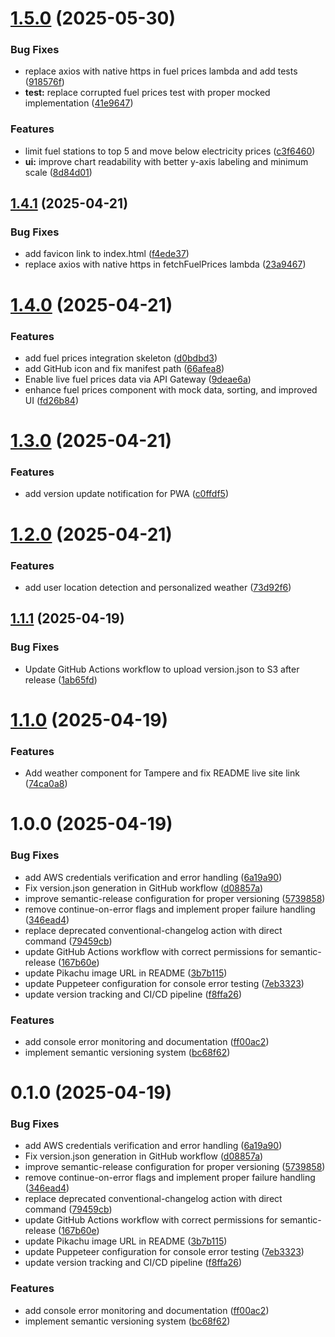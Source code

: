 # [1.5.0](https://github.com/EeroVakiparta/pikatchuprice/compare/v1.4.1...v1.5.0) (2025-05-30)


### Bug Fixes

* replace axios with native https in fuel prices lambda and add tests ([918576f](https://github.com/EeroVakiparta/pikatchuprice/commit/918576f4cfcfd90de339236bccf9939911190c11))
* **test:** replace corrupted fuel prices test with proper mocked implementation ([41e9647](https://github.com/EeroVakiparta/pikatchuprice/commit/41e9647def34f2c2501f8102d8342b8b4ec17c44))


### Features

* limit fuel stations to top 5 and move below electricity prices ([c3f6460](https://github.com/EeroVakiparta/pikatchuprice/commit/c3f64601847f92ea8f21736d3b8de3564531944a))
* **ui:** improve chart readability with better y-axis labeling and minimum scale ([8d84d01](https://github.com/EeroVakiparta/pikatchuprice/commit/8d84d0114cd8c69c75c2809386067f8580b2747d))

## [1.4.1](https://github.com/EeroVakiparta/pikatchuprice/compare/v1.4.0...v1.4.1) (2025-04-21)


### Bug Fixes

* add favicon link to index.html ([f4ede37](https://github.com/EeroVakiparta/pikatchuprice/commit/f4ede37f7afc02b2065b39c0eb8d88b37a02ae2e))
* replace axios with native https in fetchFuelPrices lambda ([23a9467](https://github.com/EeroVakiparta/pikatchuprice/commit/23a9467151dcbe4e2415a53df27de9b145afd863))

# [1.4.0](https://github.com/EeroVakiparta/pikatchuprice/compare/v1.3.0...v1.4.0) (2025-04-21)


### Features

* add fuel prices integration skeleton ([d0bdbd3](https://github.com/EeroVakiparta/pikatchuprice/commit/d0bdbd37dbe1a1962ee80f28cc1caadb58107ff8))
* add GitHub icon and fix manifest path ([66afea8](https://github.com/EeroVakiparta/pikatchuprice/commit/66afea8424ef5de104910c7b93b46326eac4d422))
* Enable live fuel prices data via API Gateway ([9deae6a](https://github.com/EeroVakiparta/pikatchuprice/commit/9deae6a200cc8391d837d922dee845cf064b5192))
* enhance fuel prices component with mock data, sorting, and improved UI ([fd26b84](https://github.com/EeroVakiparta/pikatchuprice/commit/fd26b841d6f9792a0bac8084c81f6fa487fb3e16))

# [1.3.0](https://github.com/EeroVakiparta/pikatchuprice/compare/v1.2.0...v1.3.0) (2025-04-21)


### Features

* add version update notification for PWA ([c0ffdf5](https://github.com/EeroVakiparta/pikatchuprice/commit/c0ffdf56668e80ee9ffe930743df3ebf0493b40b))

# [1.2.0](https://github.com/EeroVakiparta/pikatchuprice/compare/v1.1.1...v1.2.0) (2025-04-21)


### Features

* add user location detection and personalized weather ([73d92f6](https://github.com/EeroVakiparta/pikatchuprice/commit/73d92f6e24131a3e219312214c4c58a72ed46106))

## [1.1.1](https://github.com/EeroVakiparta/pikatchuprice/compare/v1.1.0...v1.1.1) (2025-04-19)


### Bug Fixes

* Update GitHub Actions workflow to upload version.json to S3 after release ([1ab65fd](https://github.com/EeroVakiparta/pikatchuprice/commit/1ab65fd5e927151fea0b8ff407325a96d2d92385))

# [1.1.0](https://github.com/EeroVakiparta/pikatchuprice/compare/v1.0.0...v1.1.0) (2025-04-19)


### Features

* Add weather component for Tampere and fix README live site link ([74ca0a8](https://github.com/EeroVakiparta/pikatchuprice/commit/74ca0a89152a7e392745535d66016f11b8eade0d))

# 1.0.0 (2025-04-19)


### Bug Fixes

* add AWS credentials verification and error handling ([6a19a90](https://github.com/EeroVakiparta/pikatchuprice/commit/6a19a90512f16ccf332b967bd06d5c1c3b241f4f))
* Fix version.json generation in GitHub workflow ([d08857a](https://github.com/EeroVakiparta/pikatchuprice/commit/d08857afab51af8af8a5183d669e16b07e37aa22))
* improve semantic-release configuration for proper versioning ([5739858](https://github.com/EeroVakiparta/pikatchuprice/commit/5739858f17ff7bd3ea7f4f67c50e8aecd3f426c5))
* remove continue-on-error flags and implement proper failure handling ([346ead4](https://github.com/EeroVakiparta/pikatchuprice/commit/346ead45e252ed1d2aee313e6631ea78796653c7))
* replace deprecated conventional-changelog action with direct command ([79459cb](https://github.com/EeroVakiparta/pikatchuprice/commit/79459cb5dea38583a265acde716e3a620d670d57))
* update GitHub Actions workflow with correct permissions for semantic-release ([167b60e](https://github.com/EeroVakiparta/pikatchuprice/commit/167b60e625327daa6802fcf50355d8d718a9c0e6))
* update Pikachu image URL in README ([3b7b115](https://github.com/EeroVakiparta/pikatchuprice/commit/3b7b115b93a476870e0b062680acf29b3152ea23))
* update Puppeteer configuration for console error testing ([7eb3323](https://github.com/EeroVakiparta/pikatchuprice/commit/7eb3323ca9c5691852c4d3393ef38c4b9a29c0cd))
* update version tracking and CI/CD pipeline ([f8ffa26](https://github.com/EeroVakiparta/pikatchuprice/commit/f8ffa260027a2e9c320b2fed870dbd2e3557cff2))


### Features

* add console error monitoring and documentation ([ff00ac2](https://github.com/EeroVakiparta/pikatchuprice/commit/ff00ac2c805bed01f49a9c59bd5ba47b92b17cd5))
* implement semantic versioning system ([bc68f62](https://github.com/EeroVakiparta/pikatchuprice/commit/bc68f628f4a81d0be2f21704d375a0904096ea8a))

# 0.1.0 (2025-04-19)


### Bug Fixes

* add AWS credentials verification and error handling ([6a19a90](https://github.com/EeroVakiparta/pikatchuprice/commit/6a19a90512f16ccf332b967bd06d5c1c3b241f4f))
* Fix version.json generation in GitHub workflow ([d08857a](https://github.com/EeroVakiparta/pikatchuprice/commit/d08857afab51af8af8a5183d669e16b07e37aa22))
* improve semantic-release configuration for proper versioning ([5739858](https://github.com/EeroVakiparta/pikatchuprice/commit/5739858f17ff7bd3ea7f4f67c50e8aecd3f426c5))
* remove continue-on-error flags and implement proper failure handling ([346ead4](https://github.com/EeroVakiparta/pikatchuprice/commit/346ead45e252ed1d2aee313e6631ea78796653c7))
* replace deprecated conventional-changelog action with direct command ([79459cb](https://github.com/EeroVakiparta/pikatchuprice/commit/79459cb5dea38583a265acde716e3a620d670d57))
* update GitHub Actions workflow with correct permissions for semantic-release ([167b60e](https://github.com/EeroVakiparta/pikatchuprice/commit/167b60e625327daa6802fcf50355d8d718a9c0e6))
* update Pikachu image URL in README ([3b7b115](https://github.com/EeroVakiparta/pikatchuprice/commit/3b7b115b93a476870e0b062680acf29b3152ea23))
* update Puppeteer configuration for console error testing ([7eb3323](https://github.com/EeroVakiparta/pikatchuprice/commit/7eb3323ca9c5691852c4d3393ef38c4b9a29c0cd))
* update version tracking and CI/CD pipeline ([f8ffa26](https://github.com/EeroVakiparta/pikatchuprice/commit/f8ffa260027a2e9c320b2fed870dbd2e3557cff2))


### Features

* add console error monitoring and documentation ([ff00ac2](https://github.com/EeroVakiparta/pikatchuprice/commit/ff00ac2c805bed01f49a9c59bd5ba47b92b17cd5))
* implement semantic versioning system ([bc68f62](https://github.com/EeroVakiparta/pikatchuprice/commit/bc68f628f4a81d0be2f21704d375a0904096ea8a))
